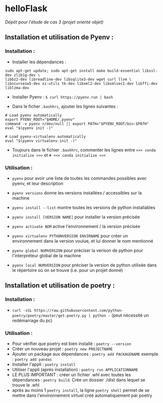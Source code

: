 # helloFlask
*Dépôt pour l'étude de cas 3 (projet orienté objet)*  
  
## Installation et utilisation de Pyenv :

### Installation :
- Installer les dépendances :
```
sudo apt-get update; sudo apt-get install make build-essential libssl-dev zlib1g-dev \
libbz2-dev libreadline-dev libsqlite3-dev wget curl llvm \
libncursesw5-dev xz-utils tk-dev libxml2-dev libxmlsec1-dev libffi-dev liblzma-dev
```

- Installer Pyenv : `$ curl https://pyenv.run | bash`

- Dans le ficher `.bashhrc`, ajouter les lignes suivantes :
```
# Load pyenv automatically
export PYENV_ROOT="$HOME/.pyenv"
command -v pyenv >/dev/null || export PATH="$PYENV_ROOT/bin:$PATH"
eval "$(pyenv init -)"

# Load pyenv-virtualenv automatically
eval "$(pyenv virtualenv-init -)"
```

- Toujours dans le fichier `.bashhrc`, commenter les lignes entre `>>> conda initialize >>>` et `# <<< conda initialize <<<`


### Utilisation :

- `pyenv` pour avoir une liste de toutes les commandes possibles avec pyenv, et leur description

- `pyenv versions` donne les versions installées / accessibles sur la machine
- `pyenv install --list` montre toutes les versions de python installables
- `pyenv install [VERSION NAME]` pour installer la version précisée
- `pyenv activate NOM` active l'environnement / la version précisée
- `pyenv virtualenv PYTHONVERSION ENVIRNAME` pour créer un environnement dans la version voulue, et lui donner le nom mentionné 
- `pyenv global NUMVERSION` pour préciser la verison de python pour l'interpréteur global de la machine
- `pyenv local NUMVERSION` pour préciser la version de python utilisée dans le répertoire où on se trouve (i.e. pour un projet donné)


## Installation et utilisation de poetry :
### Installation :
- `curl -sSL https://raw.githubusercontent.com/python-poetry/poetry/master/get-poetry.py | python -` (peut nécessité un redémarrage du pc)

### Utilisation :
- Pour vérifier que poetry est bien installé : `poetry --version` 
- Créer un nouveau projet : `poetry new PROJECTNAME` 
- Ajouter un package aux dépendances : `poetry add PACKAGENAME` exemple : `poetry add pandas`
- Installer l'appli : `poetry install`
- Utiliser l'appli (après installation) : `poetry run APPLICATIONNAME`
- LE PLUS IMPORTANT : créer un fichier .whl avec toutes les dépendances : `poetry build`. Crée un dossier ./dist dans lequel se trouve le .whl
- après au moins 1 `poetry install`, la ligne `poetry shell` permet de se mettre dans l'environnement virtuel créé automatiquement par poetry 
